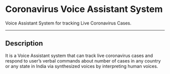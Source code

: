 Coronavirus Voice Assistant System 
===================


Voice Assistant System for tracking Live Coronavirus Cases.

----------


Description
-------------
It is a Voice Assistant system that can track live coronavirus cases and respond to user’s verbal commands about number of cases in any country or any state in India via synthesized voices by interpreting human voices.

  


